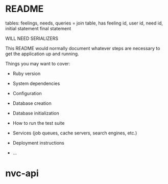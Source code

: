 # README


tables: feelings, needs, 
queries = join table, has feeling id, user id, need id, initial statement final statement

WILL NEED SERIALIZERS



This README would normally document whatever steps are necessary to get the
application up and running.

Things you may want to cover:

* Ruby version

* System dependencies

* Configuration

* Database creation

* Database initialization

* How to run the test suite

* Services (job queues, cache servers, search engines, etc.)

* Deployment instructions

* ...
# nvc-api
